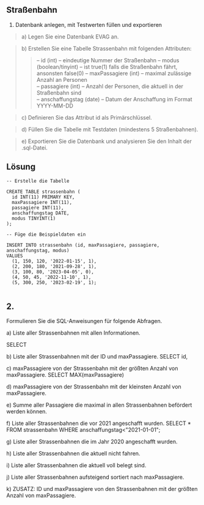 ## Straßenbahn 

1. Datenbank anlegen, mit Testwerten füllen und exportieren
>a) Legen Sie eine Datenbank EVAG an. 

>b) Erstellen Sie eine Tabelle Strassenbahn mit folgenden Attributen:
>>– id (int) – eindeutige Nummer der Straßenbahn 
>>– modus (boolean/tinyint) – ist true(1) falls die Straßenbahn fährt, ansonsten false(0)
>>– maxPassagiere (int) – maximal zulässige Anzahl an Personen\
>>– passagiere (int) – Anzahl der Personen, die aktuell in der Straßenbahn sind\
>>– anschaffungstag (date) – Datum der Anschaffung im Format YYYY-MM-DD

>c) Definieren Sie das Attribut id als Primärschlüssel.

>d) Füllen Sie die Tabelle mit Testdaten (mindestens 5 Straßenbahnen).

>e) Exportieren Sie die Datenbank und analysieren Sie den Inhalt der .sql-Datei.


## Lösung

```
-- Erstelle die Tabelle

CREATE TABLE strassenbahn (
  id INT(11) PRIMARY KEY,
  maxPassagiere INT(11),
  passagiere INT(11),
  anschaffungstag DATE,
  modus TINYINT(1)
);

-- Füge die Beispieldaten ein

INSERT INTO strassenbahn (id, maxPassagiere, passagiere, anschaffungstag, modus)
VALUES
  (1, 150, 120, '2022-01-15', 1),
  (2, 200, 180, '2021-09-28', 1),
  (3, 100, 80, '2023-04-05', 0),
  (4, 50, 45, '2022-11-10', 1),
  (5, 300, 250, '2023-02-19', 1);
 
```
## 2.

Formulieren Sie die SQL-Anweisungen für folgende Abfragen.

a) Liste aller Strassenbahnen mit allen Informationen.

SELECT

b) Liste aller Strassenbahnen mit der ID und maxPassagiere.
SELECT id,

c) maxPassagiere von der Strassenbahn mit der größten Anzahl von maxPassagiere.
SELECT MAX(maxPassagiere)

d) maxPassagiere von der Strassenbahn mit der kleinsten Anzahl von maxPassagiere.

e) Summe aller Passagiere die maximal in allen Strassenbahnen befördert werden können.

f) Liste aller Strassenbahnen die vor 2021 angeschafft wurden.
SELECT * FROM strassenbahn WHERE anschaffungstag<"2021-01-01";

g) Liste aller Strassenbahnen die im Jahr 2020 angeschafft wurden.

h) Liste aller Strassenbahnen die aktuell nicht fahren.

i) Liste aller Strassenbahnen die aktuell voll belegt sind.

j) Liste aller Strassenbahnen aufsteigend sortiert nach maxPassagiere.

k) ZUSATZ: ID und maxPassagiere von den Strassenbahnen mit der größten Anzahl von
maxPassagiere.